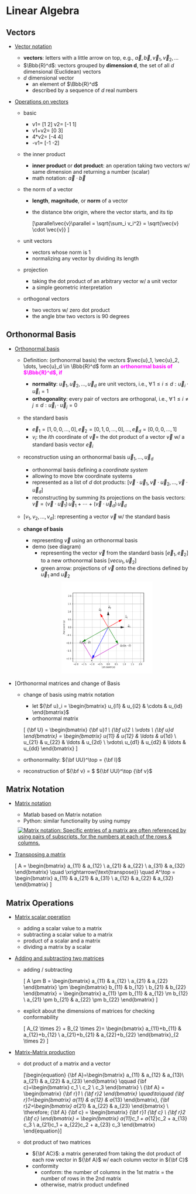 # Linear Algebra

## Vectors

+ [Vector notation](./Stats/ProbStatsPython/12-RegPCA.md#121-review-of-linear-algebra)
  + __vectors__: letters with a little arrow on top, e.g., $\vec{a},\vec{b},\vec{v}_1,\vec{v}_2,\ldots$
  + $\Bbb{R}^d$: vectors grouped by __dimension d__, the set of all $d$ dimensional (Euclidean) vectors
  + $d$ dimensional vector
    + an element of $\Bbb{R}^d$
    + described by a sequence of $d$ real numbers

+ [Operations on vectors](./Stats/ProbStatsPython/12-RegPCA.md#121-review-of-linear-algebra)
  + basic
    + v1= [1 2] v2= [-1  1]
    + v1+v2= [0 3]
    + 4*v2= [-4  4]
    + -v1= [-1 -2]

  + the inner product
    + __inner product__ or __dot product__: an operation taking two vectors w/ same dimension and returning a number (scalar)
    + math notation: $\vec{a} \cdot \vec{b}$

  + the norm of a vector
    + __length__, __magnitude__, or __norm__ of a vector
    + the distance btw origin, where the vector starts, and its tip

      \[\parallel\vec{v}\parallel = \sqrt{\sum_i v_i^2} = \sqrt{\vec{v} \cdot \vec{v}} \]
  
  + unit vectors
    + vectors whose norm is 1
    + normalizing any vector by dividing its length

  + projection
    + taking the dot product of an arbitrary vector w/ a unit vector
    + a simple geometric interpretation

  + orthogonal vectors
    + two vectors w/ zero dot product
    + the angle btw two vectors is 90 degrees


## Orthonormal Basis

+ [Orthonormal basis](./Stats/ProbStatsPython/12-RegPCA.md#121-review-of-linear-algebra)
  + Definition: (orthonormal basis) the vectors $\vec{u}_1, \vec{u}_2, \dots, \vec{u}_d \in \Bbb{R}^d$ form an <span style="color: magenta; font-weight: bold;"> orthonormal basis of $\Bbb{R}^d$, if
    + __normality__: $\vec{u}_1, \vec{u}_2, \dots, \vec{u}_d$ are unit vectors, i.e., $\forall\, 1 \le i \le d: \vec{u}_i \cdot \vec{u}_i = 1$
    + __orthogonality__: every pair of vectors are orthogonal, i.e., $\forall\, 1 \le i \ne j \le d: \vec{u}_i \cdot \vec{u}_j = 0$
  + the standard basis
    + $\vec{e}_1 = [1,0,0,\ldots,0], \vec{e}_2 = [0,1,0,\ldots,0], \dots,\vec{e}_d = [0,0,0,\ldots,1]$
    + $v_i$: the $i$th coordinate of $\vec{v} =$ the dot product of a vector $\vec{v}$ w/ a standard basis vector $\vec{e}_i$
  + reconstruction using an orthonormal basis $\vec{u}_1,\ldots,\vec{u}_d$
    + orthonormal basis defining a _coordinate system_
    + allowing to move btw coordinate systems
    + represented as a list of $d$ dot products: $[\vec{v}\cdot\vec{u}_1,\vec{v}\cdot\vec{u}_2,\ldots,\vec{v}\cdot\vec{u}_d]$
    + reconstructing by summing its projections on the basis vectors: $\vec{v} = (\vec{v}\cdot \vec{u}_1)\, \vec{u}_1 + \cdots + (\vec{v}\cdot \vec{u}_d)\, \vec{u}_d$
  + $[v_1, v_2, \dots, v_d]$: representing a vector $\vec{v}$ w/ the standard basis
  + __change of basis__
    + representing $\vec{v}$ using an orthonormal basis
    + demo (see diagram)
      + representing the vector $\vec{v}$ from the standard basis $[\vec{e}_1, \vec{e}_2]$ to a new orthonormal basis $[vec{u}_1, \vec{u}_2]$
      + green arrow: projections of $\vec{v}$ onto the directions defined by $\vec{u}_1$ and $\vec{u}_2$

    <div style="margin: 0.5em; display: flex; justify-content: center; align-items: center; flex-flow: row wrap;">
      <a href="./src/Topic12-Lectures/1.Linear_Algebra_Review.ipynb" ismap target="_blank">
        <img src="./Stats/ProbStatsPython/img/t12-05.png" style="margin: 0.1em;" alt="Example of change of basis" title="Example of change of basis" height=250>
      </a>
    </div>

+ [Orthonormal matrices and change of Basis
  + change of basis using matrix notation
    + let ${\bf u}_i = \begin{bmatrix} u_{i1} & u_{i2} & \cdots & u_{id} \end{bmatrix}$
    + orthonormal matrix

    \[ {\bf U} = \begin{bmatrix} {\bf u}_1 \\ {\bf u}_2 \\ \vdots \\ {\bf u}_d \end{bmatrix} = \begin{bmatrix}  u_{11} & u_{12} & \ldots & u_{1d} \\  u_{21} & u_{22} & \ldots & u_{2d} \\  \vdots\\ u_{d1} & u_{d2} & \ldots & u_{dd}  \end{bmatrix} \]

  + orthonormality: ${\bf UU}^\top = {\bf I}$
  + reconstruction of ${\bf v} = $ ${\bf UU}^\top {\bf v}$




## Matrix Notation

+ [Matrix notation](./Stats/ProbStatsPython/12-RegPCA.md#122-matrix-notation-and-operations)
  + Matlab based on Matrix notation
  + Python: similar functionality by using numpy

  <div style="margin: 0.5em; display: flex; justify-content: center; align-items: center; flex-flow: row wrap;">
    <a href="https://tinyurl.com/y2te9nw3" ismap target="_blank">
      <img src="https://tinyurl.com/q5knya4" style="margin: 0.1em;" alt="Matrix notation: Specific entries of a matrix are often referenced by using pairs of subscripts, for the numbers at each of the rows & columns." title="Matrix notation" width=250>
    </a>
  </div>

+ [Transposing a matrix](./Stats/ProbStatsPython/12-RegPCA.md#122-matrix-notation-and-operations)

  \[ A = \begin{bmatrix} a_{11} & a_{12} \\ a_{21} & a_{22} \\ a_{31} & a_{32} \end{bmatrix} \quad \xrightarrow{\text{transpose}} \quad
    A^\top = \begin{bmatrix} a_{11} & a_{21} & a_{31} \\ a_{12} & a_{22} & a_{32} \end{bmatrix} \]



## Matrix Operations

+ [Matrix scalar operation](./Stats/ProbStatsPython/12-RegPCA.md#122-matrix-notation-and-operations)
  + adding a scalar value to a matrix
  + subtracting a scalar value to a matrix
  + product of a scalar and a matrix
  + dividing a matrix by a scalar

+ [Adding and subtracting two matrices](./Stats/ProbStatsPython/12-RegPCA.md#122-matrix-notation-and-operations)
  + adding / subtracting

    \[ A \pm B =	\begin{bmatrix} a_{11} & a_{12} \\ a_{21} & a_{22} 	\end{bmatrix} \pm	\begin{bmatrix} b_{11} & b_{12} \\ b_{21} & b_{22} \end{bmatrix} = \begin{bmatrix} a_{11} \pm b_{11} & a_{12} \m b_{12} \\ a_{21} \pm b_{21} & a_{22} \pm b_{22} \end{bmatrix} \]

  + explicit about the dimensions of matrices for checking conformability

    \[ A_{2 \times 2} + B_{2 \times 2}= \begin{bmatrix} a_{11}+b_{11} & a_{12}+b_{12} \\ a_{21}+b_{21} & a_{22}+b_{22} 	\end{bmatrix}_{2 \times 2} \]

+ [Matrix-Matrix production](./Stats/ProbStatsPython/12-RegPCA.md#122-matrix-notation-and-operations)
  + dot product of a matrix and a vector

    \[\begin{equation}
    {\bf A}=\begin{bmatrix}  a_{11} & a_{12} & a_{13}\\  a_{21} & a_{22} & a_{23}	\end{bmatrix} \qquad {\bf c}=\begin{bmatrix} c_1 \\ c_2 \\ c_3 \end{bmatrix} \\
    {\bf A} = \begin{bmatrix} {\bf r}_1 \\ {\bf r}_2 \end{bmatrix} \quad\to\quad {\bf r}_1=\begin{bmatrix} a_{11} &  a_{12} &  a_{13} \end{bmatrix},  {\bf r}_2=\begin{bmatrix} a_{21} &  a_{22} &  a_{23} \end{bmatrix} \\
    \therefore\; {\bf A} {\bf c} = \begin{bmatrix} {\bf r}_1 {\bf c} \\ {\bf r}_2 {\bf c} \end{bmatrix}  = \begin{bmatrix} a_{11}c_1 + a_{12}c_2 + a_{13} c_3 \\ a_{21}c_1 + a_{22}c_2 + a_{23} c_3	\end{bmatrix}
    \end{equation}\]

  + dot product of two matrices
    + ${\bf AC}$: a matrix generated from taking the dot product of each row vector in ${\bf A}$ w/ each column vector in ${\bf C}$
    + conformity
      + conform: the number of columns in the 1st matrix = the number of rows in the 2nd matrix
      + otherwise, matrix product undefined
  




